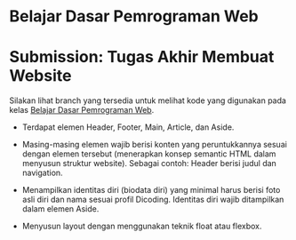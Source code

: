 # Belajar Dasar Pemrograman Web

# Submission: Tugas Akhir Membuat Website
Silakan lihat branch yang tersedia untuk melihat kode yang digunakan pada kelas [Belajar Dasar Pemrograman Web](https://www.dicoding.com/academies/123/).

- Terdapat elemen Header, Footer, Main, Article, dan Aside.

- Masing-masing elemen wajib berisi konten yang peruntukkannya sesuai dengan elemen tersebut (menerapkan konsep semantic HTML dalam menyusun struktur website).
Sebagai contoh: Header berisi judul dan navigation.

- Menampilkan identitas diri (biodata diri) yang minimal harus berisi foto asli diri dan nama sesuai profil Dicoding. Identitas diri wajib ditampilkan dalam elemen Aside.

- Menyusun layout dengan menggunakan teknik float atau flexbox.